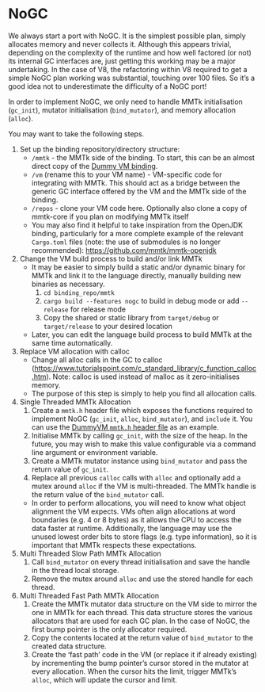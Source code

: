 # NoGC

We always start a port with NoGC.
It is the simplest possible plan, simply allocates memory and never collects it.
Although this appears trivial, depending on the complexity of the runtime and how well factored (or not) its internal GC interfaces are, just getting this working may be a major undertaking.
In the case of V8, the refactoring within V8 required to get a simple NoGC plan working was substantial, touching over 100 files.
So it’s a good idea not to underestimate the difficulty of a NoGC port!

In order to implement NoGC, we only need to handle MMTk initialisation (`gc_init`), mutator initialisation (`bind_mutator`), and memory allocation (`alloc`).

You may want to take the following steps.
 
1. Set up the binding repository/directory structure:
    - `/mmtk` - the MMTk side of the binding. To start, this can be an almost direct copy of the [Dummy VM binding](https://github.com/mmtk/mmtk-core/tree/master/vmbindings/dummyvm).
    - `/vm` (rename this to your VM name) - VM-specific code for integrating with MMTk. This should act as a bridge between the generic GC interface offered by the VM and the MMTk side of the binding.
    - `/repos` - clone your VM code here. Optionally also clone a copy of mmtk-core if you plan on modifying MMTk itself 
    - You may also find it helpful to take inspiration from the OpenJDK binding, particularly for a more complete example of the relevant `Cargo.toml` files (note: the use of submodules is no longer recommended): https://github.com/mmtk/mmtk-openjdk 
2. Change the VM build process to build and/or link MMTk
    - It may be easier to simply build a static and/or dynamic binary for MMTk and link it to the language directly, manually building new binaries as necessary. 
        1. `cd binding_repo/mmtk`
        2. `cargo build --features nogc` to build in debug mode or add `--release` for release mode
        3. Copy the shared or static library from `target/debug` or `target/release` to your desired location
    - Later, you can edit the language build process to build MMTk at the same time automatically.
3. Replace VM allocation with calloc
    - Change all alloc calls in the GC to calloc (https://www.tutorialspoint.com/c_standard_library/c_function_calloc.htm). Note: calloc is used instead of malloc as it zero-initialises memory.
    - The purpose of this step is simply to help you find all allocation calls.
4. Single Threaded MMTk Allocation
    1. Create a `mmtk.h` header file which exposes the functions required to implement NoGC (`gc_init`, `alloc`, `bind_mutator`), and `include` it. You can use the [DummyVM `mmtk.h` header file](https://github.com/mmtk/mmtk-core/blob/master/vmbindings/dummyvm/api/mmtk.h) as an example.
    2. Initialise MMTk by calling `gc_init`, with the size of the heap. In the future, you may wish to make this value configurable via a command line argument or environment variable.
    3. Create a MMTk mutator instance using `bind_mutator` and pass the return value of `gc_init`.
    4. Replace all previous `calloc` calls with `alloc` and optionally add a mutex around `alloc` if the VM is multi-threaded. The MMTk handle is the return value of the `bind_mutator` call.
    - In order to perform allocations, you will need to know what object alignment the VM expects. VMs often align allocations at word boundaries (e.g. 4 or 8 bytes) as it allows the CPU to access the data faster at runtime. Additionally, the language may use the unused lowest order bits to store flags (e.g. type information), so it is important that MMTk respects these expectations.
5. Multi Threaded Slow Path MMTk Allocation
    1. Call `bind_mutator` on every thread initialisation and save the handle in the thread local storage.
    2. Remove the mutex around `alloc` and use the stored handle for each thread.
6. Multi Threaded Fast Path MMTk Allocation
    1. Create the MMTk mutator data structure on the VM side to mirror the one in MMTk for each thread. This data structure stores the various allocators that are used for each GC plan. In the case of NoGC, the first bump pointer is the only allocator required.
    2. Copy the contents located at the return value of `bind_mutator` to the created data structure.
    3. Create the ‘fast path’ code in the VM (or replace it if already existing) by incrementing the bump pointer’s cursor stored in the mutator at every allocation. When the cursor hits the limit, trigger MMTk’s `alloc`, which will update the cursor and limit.